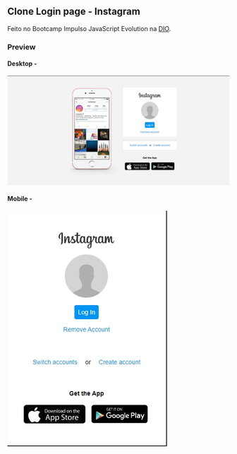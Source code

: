 ## Clone Login page - Instagram 

Feito no Bootcamp Impulso JavaScript Evolution na [DIO](https://github.com/digitalinnovationone).

### Preview

#### Desktop -

![img_desktop](https://github.com/andlz21/DIOImpulsoJS/blob/main/assets/img/desktop.jpg?raw=true)


#### Mobile - 

![img_mobile](https://github.com/andlz21/DIOImpulsoJS/blob/main/assets/img/mobile.jpg?raw=true)



